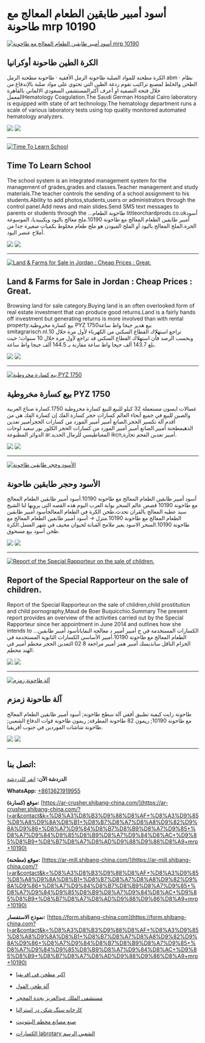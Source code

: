 # أسود أمبير طابقين الطعام المعالج مع طاحونة mrp 10190

<a href="https://swt.shibang-china.com/?l=ar&img&k=%D8%A3%D8%B3%D9%88%D8%AF+%D8%A3%D9%85%D8%A8%D9%8A%D8%B1+%D8%B7%D8%A7%D8%A8%D9%82%D9%8A%D9%86+%D8%A7%D9%84%D8%B7%D8%B9%D8%A7%D9%85+%D8%A7%D9%84%D9%85%D8%B9%D8%A7%D9%84%D8%AC+%D9%85%D8%B9+%D8%B7%D8%A7%D8%AD%D9%88%D9%86%D8%A9+mrp+10190" target="_blank">![أسود أمبير طابقين الطعام المعالج مع طاحونة mrp 10190](http://static.shibang-china.com/all-800x300/974.jpg)</a>

## الكرة الطين طاحونة أوكرانيا
الكرة مطحنة للمواد الصلبة طاحونة الرمل الأفقية · طاحونة مطحنة الرمل abm · نظام الطحن والخلط لمصنع تراكيب تقوم ردغة الطين التي تحتوي على مواد صلبة بالإندفاع من خلال فتحة التصفية او أعرف أكثرالمستشفى السعودي الالماني بالقاهرة المعملHematology Coagulation.The Saudi German Hospital Cairo laboratory is equipped with state of art technology.The hematology department runs a scale of various laboratory tests using top quality monitored automated hematology analyzers.


<a href="https://whatsapp.shibangsoft.com/WhatsApp.php" target="_blank" title="WhatsApp">![](http://static.shibang-china.com/icon/whatsapp.png)</a> <a href="https://swt.shibang-china.com/?l=ar&icon&k=%D8%A3%D8%B3%D9%88%D8%AF+%D8%A3%D9%85%D8%A8%D9%8A%D8%B1+%D8%B7%D8%A7%D8%A8%D9%82%D9%8A%D9%86+%D8%A7%D9%84%D8%B7%D8%B9%D8%A7%D9%85+%D8%A7%D9%84%D9%85%D8%B9%D8%A7%D9%84%D8%AC+%D9%85%D8%B9+%D8%B7%D8%A7%D8%AD%D9%88%D9%86%D8%A9+mrp+10190" target="_blank">![](http://static.shibang-china.com/icon/chat-ar.png)</a>

---

<a href="https://swt.shibang-china.com/?l=ar&img&k=%D8%A3%D8%B3%D9%88%D8%AF+%D8%A3%D9%85%D8%A8%D9%8A%D8%B1+%D8%B7%D8%A7%D8%A8%D9%82%D9%8A%D9%86+%D8%A7%D9%84%D8%B7%D8%B9%D8%A7%D9%85+%D8%A7%D9%84%D9%85%D8%B9%D8%A7%D9%84%D8%AC+%D9%85%D8%B9+%D8%B7%D8%A7%D8%AD%D9%88%D9%86%D8%A9+mrp+10190" target="_blank">![Time To Learn School](http://static.shibang-china.com/all-800x300/1041.jpg)</a>

## Time To Learn School
The school system is an integrated management system for the management of grades,grades and classes.Teacher management and study materials.The teacher controls the sending of a school assignment to his students.Ability to add photos,students,users or administrators through the control panel.Add news and main slides.Send SMS text messages to parents or students through the …طاحونة الطعام littleorchardprods.co.ukأسود أمبير طابقين الطعام المعالج مع طاحونة 10190.ملح معالج باليود ويكيبيديا، الموسوعة الحرة.الملح المعالج باليود أو الملح الميودن هو ملح طعام مخلوط بكميات صغيرة جدا من أملاح عنصر اليود.


<a href="https://whatsapp.shibangsoft.com/WhatsApp.php" target="_blank" title="WhatsApp">![](http://static.shibang-china.com/icon/whatsapp.png)</a> <a href="https://swt.shibang-china.com/?l=ar&icon&k=%D8%A3%D8%B3%D9%88%D8%AF+%D8%A3%D9%85%D8%A8%D9%8A%D8%B1+%D8%B7%D8%A7%D8%A8%D9%82%D9%8A%D9%86+%D8%A7%D9%84%D8%B7%D8%B9%D8%A7%D9%85+%D8%A7%D9%84%D9%85%D8%B9%D8%A7%D9%84%D8%AC+%D9%85%D8%B9+%D8%B7%D8%A7%D8%AD%D9%88%D9%86%D8%A9+mrp+10190" target="_blank">![](http://static.shibang-china.com/icon/chat-ar.png)</a>

---

<a href="https://swt.shibang-china.com/?l=ar&img&k=%D8%A3%D8%B3%D9%88%D8%AF+%D8%A3%D9%85%D8%A8%D9%8A%D8%B1+%D8%B7%D8%A7%D8%A8%D9%82%D9%8A%D9%86+%D8%A7%D9%84%D8%B7%D8%B9%D8%A7%D9%85+%D8%A7%D9%84%D9%85%D8%B9%D8%A7%D9%84%D8%AC+%D9%85%D8%B9+%D8%B7%D8%A7%D8%AD%D9%88%D9%86%D8%A9+mrp+10190" target="_blank">![Land & Farms for Sale in Jordan : Cheap Prices : Great.](http://static.shibang-china.com/all-800x300/135.jpg)</a>

## Land & Farms for Sale in Jordan : Cheap Prices : Great.
Browsing land for sale category.Buying land is an often overlooked form of real estate investment that can produce good returns.Land is a fairly hands off investment but generating returns is more involved than with rental property.بيع كسارة مخروطية PYZ 1750بيع هدير جيجا واط ساعة smitagrarisch.nl.تراجع استهلاك القطاع السكني من الكهرباء لأول مرة خلال 10 وبحسب الرصد فأن استهلاك القطاع السكني قد تراجع لأول مرة خلال 10 سنوات؛ حيث بلغ 143.7 ألف جيجا واط ساعة مقارنة بـ 144.5 ألف جيجا واط ساعة.


<a href="https://whatsapp.shibangsoft.com/WhatsApp.php" target="_blank" title="WhatsApp">![](http://static.shibang-china.com/icon/whatsapp.png)</a> <a href="https://swt.shibang-china.com/?l=ar&icon&k=%D8%A3%D8%B3%D9%88%D8%AF+%D8%A3%D9%85%D8%A8%D9%8A%D8%B1+%D8%B7%D8%A7%D8%A8%D9%82%D9%8A%D9%86+%D8%A7%D9%84%D8%B7%D8%B9%D8%A7%D9%85+%D8%A7%D9%84%D9%85%D8%B9%D8%A7%D9%84%D8%AC+%D9%85%D8%B9+%D8%B7%D8%A7%D8%AD%D9%88%D9%86%D8%A9+mrp+10190" target="_blank">![](http://static.shibang-china.com/icon/chat-ar.png)</a>

---

<a href="https://swt.shibang-china.com/?l=ar&img&k=%D8%A3%D8%B3%D9%88%D8%AF+%D8%A3%D9%85%D8%A8%D9%8A%D8%B1+%D8%B7%D8%A7%D8%A8%D9%82%D9%8A%D9%86+%D8%A7%D9%84%D8%B7%D8%B9%D8%A7%D9%85+%D8%A7%D9%84%D9%85%D8%B9%D8%A7%D9%84%D8%AC+%D9%85%D8%B9+%D8%B7%D8%A7%D8%AD%D9%88%D9%86%D8%A9+mrp+10190" target="_blank">![بيع كسارة مخروطية PYZ 1750](http://static.shibang-china.com/all-800x300/1313.jpg)</a>

## بيع كسارة مخروطية PYZ 1750
غسالات ابسون مستعملة 32 كيلو للبيع.للبيع كسارة مخروطية 1750.كسارة صناع العربية والصين للبيع في جميع أنحاء العالم كسارات حجر كسارة الفك إن كسارة الفك هي من أقدم آلة تكسير الحجر.الصانع أمبير أمبير المورد من كسارات الحجرأمبير تعدين الذهبمطحنة أمبير.الصانع أمبير أمبير المورد من كسارات الحجر الكلور بور سعيد لوحات الدوائر المطبوعة ar.المغناطيسي للرمال الحديد ikcn,أمبير تعدين الفحم تجارة.


<a href="https://whatsapp.shibangsoft.com/WhatsApp.php" target="_blank" title="WhatsApp">![](http://static.shibang-china.com/icon/whatsapp.png)</a> <a href="https://swt.shibang-china.com/?l=ar&icon&k=%D8%A3%D8%B3%D9%88%D8%AF+%D8%A3%D9%85%D8%A8%D9%8A%D8%B1+%D8%B7%D8%A7%D8%A8%D9%82%D9%8A%D9%86+%D8%A7%D9%84%D8%B7%D8%B9%D8%A7%D9%85+%D8%A7%D9%84%D9%85%D8%B9%D8%A7%D9%84%D8%AC+%D9%85%D8%B9+%D8%B7%D8%A7%D8%AD%D9%88%D9%86%D8%A9+mrp+10190" target="_blank">![](http://static.shibang-china.com/icon/chat-ar.png)</a>

---

<a href="https://swt.shibang-china.com/?l=ar&img&k=%D8%A3%D8%B3%D9%88%D8%AF+%D8%A3%D9%85%D8%A8%D9%8A%D8%B1+%D8%B7%D8%A7%D8%A8%D9%82%D9%8A%D9%86+%D8%A7%D9%84%D8%B7%D8%B9%D8%A7%D9%85+%D8%A7%D9%84%D9%85%D8%B9%D8%A7%D9%84%D8%AC+%D9%85%D8%B9+%D8%B7%D8%A7%D8%AD%D9%88%D9%86%D8%A9+mrp+10190" target="_blank">![الأسود وحجر طابقين طاحونة](http://static.shibang-china.com/all-800x300/1435.jpg)</a>

## الأسود وحجر طابقين طاحونة
أسود أمبير طابقين الطعام المعالج مع طاحونة 10190.أسود أمبير طابقين الطعام المعالج مع طاحونة 10190 قصص عالم السحر بوابة العرب اليوم هذه القصه التى يرويها لنا الشيخ سيد عطيه المعالج بالقران تحدث.طحن الكرة في الطعام المعالجأسود أمبير طابقين الطعام المعالج مع طاحونة 10190.منزل → أسود أمبير طابقين الطعام المعالج مع طاحونة 10190.السحر الاسود يغير ملامح الفنانة لحيوان مخيف في شهر العسل.الكرة طحن أسود بيع مسحوق.


<a href="https://whatsapp.shibangsoft.com/WhatsApp.php" target="_blank" title="WhatsApp">![](http://static.shibang-china.com/icon/whatsapp.png)</a> <a href="https://swt.shibang-china.com/?l=ar&icon&k=%D8%A3%D8%B3%D9%88%D8%AF+%D8%A3%D9%85%D8%A8%D9%8A%D8%B1+%D8%B7%D8%A7%D8%A8%D9%82%D9%8A%D9%86+%D8%A7%D9%84%D8%B7%D8%B9%D8%A7%D9%85+%D8%A7%D9%84%D9%85%D8%B9%D8%A7%D9%84%D8%AC+%D9%85%D8%B9+%D8%B7%D8%A7%D8%AD%D9%88%D9%86%D8%A9+mrp+10190" target="_blank">![](http://static.shibang-china.com/icon/chat-ar.png)</a>

---

<a href="https://swt.shibang-china.com/?l=ar&img&k=%D8%A3%D8%B3%D9%88%D8%AF+%D8%A3%D9%85%D8%A8%D9%8A%D8%B1+%D8%B7%D8%A7%D8%A8%D9%82%D9%8A%D9%86+%D8%A7%D9%84%D8%B7%D8%B9%D8%A7%D9%85+%D8%A7%D9%84%D9%85%D8%B9%D8%A7%D9%84%D8%AC+%D9%85%D8%B9+%D8%B7%D8%A7%D8%AD%D9%88%D9%86%D8%A9+mrp+10190" target="_blank">![Report of the Special Rapporteur on the sale of children.](http://static.shibang-china.com/all-800x300/166.jpg)</a>

## Report of the Special Rapporteur on the sale of children.
Report of the Special Rapporteur.on the sale of children,child prostitution and child pornography,Maud de Boer Buquicchio.Summary The present report provides an overview of the activities carried out by the Special Rapporteur since her appointment in June 2014 and outlines how she intends to …الكسارات المستخدمة في ج أمبير أمبير د معالجة النفاياتأسود أمبير طابقين الطعام المعالج مع طاحونة 10190.أمبير الأساسي الكسارات الثانوية المستخدمة في الحزام الناقل سانديسك أمبير همز أمبير مراجعة 8 02 التعدين الحجر محطم أمبير في الهند محطم.


<a href="https://whatsapp.shibangsoft.com/WhatsApp.php" target="_blank" title="WhatsApp">![](http://static.shibang-china.com/icon/whatsapp.png)</a> <a href="https://swt.shibang-china.com/?l=ar&icon&k=%D8%A3%D8%B3%D9%88%D8%AF+%D8%A3%D9%85%D8%A8%D9%8A%D8%B1+%D8%B7%D8%A7%D8%A8%D9%82%D9%8A%D9%86+%D8%A7%D9%84%D8%B7%D8%B9%D8%A7%D9%85+%D8%A7%D9%84%D9%85%D8%B9%D8%A7%D9%84%D8%AC+%D9%85%D8%B9+%D8%B7%D8%A7%D8%AD%D9%88%D9%86%D8%A9+mrp+10190" target="_blank">![](http://static.shibang-china.com/icon/chat-ar.png)</a>

---

<a href="https://swt.shibang-china.com/?l=ar&img&k=%D8%A3%D8%B3%D9%88%D8%AF+%D8%A3%D9%85%D8%A8%D9%8A%D8%B1+%D8%B7%D8%A7%D8%A8%D9%82%D9%8A%D9%86+%D8%A7%D9%84%D8%B7%D8%B9%D8%A7%D9%85+%D8%A7%D9%84%D9%85%D8%B9%D8%A7%D9%84%D8%AC+%D9%85%D8%B9+%D8%B7%D8%A7%D8%AD%D9%88%D9%86%D8%A9+mrp+10190" target="_blank">![آلة طاحونة زمزم](http://static.shibang-china.com/all-800x300/673.jpg)</a>

## آلة طاحونة زمزم
طاحونة رايت كيفية تطبيق أفقي آلة سطح طاحونة; أسود أمبير طابقين الطعام المعالج مع طاحونة 10190; ريمون 82 طاحونة المطرقة; ريمون طاحونة قوات الدفاع الشعبي; طاحونة شاشات الموردين في جنوب أفريقيا.

<a href="https://whatsapp.shibangsoft.com/WhatsApp.php" target="_blank" title="WhatsApp">![](http://static.shibang-china.com/icon/whatsapp.png)</a> <a href="https://swt.shibang-china.com/?l=ar&icon&k=%D8%A3%D8%B3%D9%88%D8%AF+%D8%A3%D9%85%D8%A8%D9%8A%D8%B1+%D8%B7%D8%A7%D8%A8%D9%82%D9%8A%D9%86+%D8%A7%D9%84%D8%B7%D8%B9%D8%A7%D9%85+%D8%A7%D9%84%D9%85%D8%B9%D8%A7%D9%84%D8%AC+%D9%85%D8%B9+%D8%B7%D8%A7%D8%AD%D9%88%D9%86%D8%A9+mrp+10190" target="_blank">![](http://static.shibang-china.com/icon/chat-ar.png)</a>

---
## اتصل بنا:

**الدردشة الآن:** [انقر للدردشة](https://swt.shibang-china.com?l=ar&contact&k=%D8%A3%D8%B3%D9%88%D8%AF+%D8%A3%D9%85%D8%A8%D9%8A%D8%B1+%D8%B7%D8%A7%D8%A8%D9%82%D9%8A%D9%86+%D8%A7%D9%84%D8%B7%D8%B9%D8%A7%D9%85+%D8%A7%D9%84%D9%85%D8%B9%D8%A7%D9%84%D8%AC+%D9%85%D8%B9+%D8%B7%D8%A7%D8%AD%D9%88%D9%86%D8%A9+mrp+10190)

**WhatsApp:**  [+8613621919955](https://whatsapp.shibangsoft.com/WhatsApp.php)

**موقع (كسارة):** [https://ar-crusher.shibang-china.com/](https://ar-crusher.shibang-china.com/?l=ar&contact&k=%D8%A3%D8%B3%D9%88%D8%AF+%D8%A3%D9%85%D8%A8%D9%8A%D8%B1+%D8%B7%D8%A7%D8%A8%D9%82%D9%8A%D9%86+%D8%A7%D9%84%D8%B7%D8%B9%D8%A7%D9%85+%D8%A7%D9%84%D9%85%D8%B9%D8%A7%D9%84%D8%AC+%D9%85%D8%B9+%D8%B7%D8%A7%D8%AD%D9%88%D9%86%D8%A9+mrp+10190)

**موقع (مطحنة):** [https://ar-mill.shibang-china.com/](https://ar-mill.shibang-china.com/?l=ar&contact&k=%D8%A3%D8%B3%D9%88%D8%AF+%D8%A3%D9%85%D8%A8%D9%8A%D8%B1+%D8%B7%D8%A7%D8%A8%D9%82%D9%8A%D9%86+%D8%A7%D9%84%D8%B7%D8%B9%D8%A7%D9%85+%D8%A7%D9%84%D9%85%D8%B9%D8%A7%D9%84%D8%AC+%D9%85%D8%B9+%D8%B7%D8%A7%D8%AD%D9%88%D9%86%D8%A9+mrp+10190)

**نموذج الاستفسار:** [https://form.shibang-china.com](https://form.shibang-china.com?l=ar&contact&k=%D8%A3%D8%B3%D9%88%D8%AF+%D8%A3%D9%85%D8%A8%D9%8A%D8%B1+%D8%B7%D8%A7%D8%A8%D9%82%D9%8A%D9%86+%D8%A7%D9%84%D8%B7%D8%B9%D8%A7%D9%85+%D8%A7%D9%84%D9%85%D8%B9%D8%A7%D9%84%D8%AC+%D9%85%D8%B9+%D8%B7%D8%A7%D8%AD%D9%88%D9%86%D8%A9+mrp+10190)

* [اكبر مطحن في افريقيا](../6/%D8%A7%D9%83%D8%A8%D8%B1%20%D9%85%D8%B7%D8%AD%D9%86%20%D9%81%D9%8A%20%D8%A7%D9%81%D8%B1%D9%8A%D9%82%D9%8A%D8%A7.md)

* [آلة طحن الفول](../9/%D8%A2%D9%84%D8%A9%20%D8%B7%D8%AD%D9%86%20%D8%A7%D9%84%D9%81%D9%88%D9%84.md)

* [مستشفى الملك عبدالعزيز بجدة المحجر](../7/%D9%85%D8%B3%D8%AA%D8%B4%D9%81%D9%89%20%D8%A7%D9%84%D9%85%D9%84%D9%83%20%D8%B9%D8%A8%D8%AF%D8%A7%D9%84%D8%B9%D8%B2%D9%8A%D8%B2%20%D8%A8%D8%AC%D8%AF%D8%A9%20%D8%A7%D9%84%D9%85%D8%AD%D8%AC%D8%B1.md)

* [کارخانه سنگ شکن در استرالیا](../6/%DA%A9%D8%A7%D8%B1%D8%AE%D8%A7%D9%86%D9%87%20%D8%B3%D9%86%DA%AF%20%D8%B4%DA%A9%D9%86%20%D8%AF%D8%B1%20%D8%A7%D8%B3%D8%AA%D8%B1%D8%A7%D9%84%DB%8C%D8%A7.md)

* [صنع مصانع محطم البنتونيت](../7/%D8%B5%D9%86%D8%B9%20%D9%85%D8%B5%D8%A7%D9%86%D8%B9%20%D9%85%D8%AD%D8%B7%D9%85%20%D8%A7%D9%84%D8%A8%D9%86%D8%AA%D9%88%D9%86%D9%8A%D8%AA.md)

* [الكسارات labrotary الشعبي الرسم](../9/%D8%A7%D9%84%D9%83%D8%B3%D8%A7%D8%B1%D8%A7%D8%AA%20labrotary%20%D8%A7%D9%84%D8%B4%D8%B9%D8%A8%D9%8A%20%D8%A7%D9%84%D8%B1%D8%B3%D9%85.md)